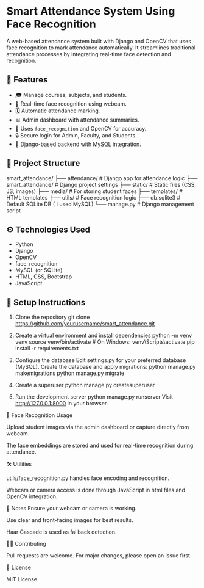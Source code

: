 # Smart Attendance System Using Face Recognition

A web-based attendance system built with Django and OpenCV that uses face recognition to mark attendance automatically. It streamlines traditional attendance processes by integrating real-time face detection and recognition.

## 🔧 Features

- 🎓 Manage courses, subjects, and students.
- 📸 Real-time face recognition using webcam.
- 🗓️ Automatic attendance marking.
- 📊 Admin dashboard with attendance summaries.
- 🧠 Uses `face_recognition` and OpenCV for accuracy.
- 🔒 Secure login for Admin, Faculty, and Students.
- 📂 Django-based backend with MySQL integration.

## 📁 Project Structure
smart_attendance/
├── attendance/ # Django app for attendance logic
├── smart_attendance/ # Django project settings
├── static/ # Static files (CSS, JS, images)
├── media/ # For storing student faces
├── templates/ # HTML templates
├── utils/ # Face recognition logic
├── db.sqlite3 # Default SQLite DB ( I used MySQL)
└── manage.py # Django management script


## ⚙️ Technologies Used

- Python
- Django
- OpenCV
- face_recognition
- MySQL (or SQLite)
- HTML, CSS, Bootstrap
- JavaScript

## 🚀 Setup Instructions

1. Clone the repository
              git clone https://github.com/yourusername/smart_attendance.git
   
2. Create a virtual environment and install dependencies
   python -m venv venv
   source venv/bin/activate  # On Windows: venv\Scripts\activate
   pip install -r requirements.txt
   
3. Configure the database
   Edit settings.py for your preferred database (MySQL). Create the database and apply migrations:
   python manage.py makemigrations
   python manage.py migrate
   
4. Create a superuser
   python manage.py createsuperuser

5. Run the development server
   python manage.py runserver
   Visit http://127.0.0.1:8000 in your browser.



📸 Face Recognition Usage

Upload student images via the admin dashboard or capture directly from webcam.

The face embeddings are stored and used for real-time recognition during attendance.

🛠️ Utilities

utils/face_recognition.py handles face encoding and recognition.

Webcam or camera access is done through JavaScript  in html files and OpenCV integration.

📌 Notes
Ensure your webcam or camera   is working.

Use clear and front-facing images for best results.

Haar Cascade is used as fallback detection.

🧑‍💻 Contributing

Pull requests are welcome. For major changes, please open an issue first.

📃 License

MIT License






